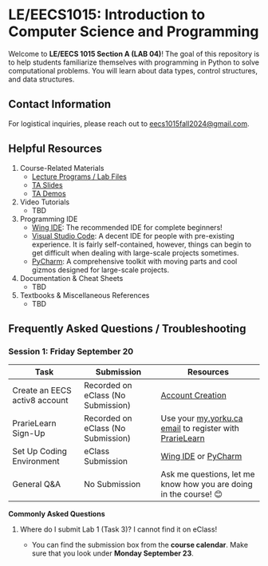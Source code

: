# LE/EECS1015: Introduction to Computer Science and Programming

Welcome to **LE/EECS 1015 Section A (LAB 04)**! The goal of this repository is to help students familiarize themselves with programming in Python to solve computational problems. You will learn about data types, control structures, and data structures. 

## Contact Information
For logistical inquiries, please reach out to [eecs1015fall2024@gmail.com](mailto:eecs1015fall2024@gmail.com).

## Helpful Resources
1. Course-Related Materials
   - [Lecture Programs / Lab Files](https://eclass.yorku.ca)
   - [TA Slides](https://github.com/Shogz-Labs/EECS1015_F24_Assets/tree/main/TA%20Slides)
   - [TA Demos](https://github.com/Shogz-Labs/EECS1015_F24_Assets/tree/main/TA%20Demos)
2. Video Tutorials
   - TBD
3. Programming IDE 
   - [Wing IDE](https://wingware.com/downloads): The recommended IDE for complete beginners!
   - [Visual Studio Code](https://code.visualstudio.com/): A decent IDE for people with pre-existing experience. It is fairly self-contained, however, things can begin to get difficult when dealing with large-scale projects sometimes. 
   - [PyCharm](https://www.jetbrains.com/pycharm/): A comprehensive toolkit with moving parts and cool gizmos designed for large-scale projects. 
4. Documentation & Cheat Sheets
   - TBD
5. Textbooks & Miscellaneous References
   - TBD

## Frequently Asked Questions / Troubleshooting

### Session 1: Friday September 20 

| Task | Submission | Resources | 
| ----- | ----- | ----- |
| Create an EECS activ8 account | Recorded on eClass (No Submission) | [Account Creation](https://webapp.eecs.yorku.ca/activ8/) |
| PrarieLearn Sign-Up | Recorded on eClass (No Submission) | Use your [my.yorku.ca email](https://google.info.yorku.ca/) to register with [PrarieLearn](https://ca.prairielearn.com/pl/login) | 
| Set Up Coding Environment | eClass Submission | [Wing IDE](https://wingware.com/downloads) or [PyCharm](https://www.jetbrains.com/pycharm/)|
| General Q&A | No Submission | Ask me questions, let me know how you are doing in the course! 😊|

**__Commonly Asked Questions__**

1. Where do I submit Lab 1 (Task 3)? I cannot find it on eClass!

   - You can find the submission box from the **course calendar**. Make sure that you look under **Monday September 23**.  



